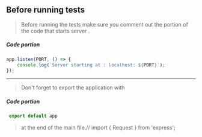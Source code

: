 ## Before running tests

> Before running the tests make sure you comment out the portion of the code that starts server .

##### Code portion

```typescript
app.listen(PORT, () => {
	console.log(`Server starting at : localhost: ${PORT}`);
});
```

---

> Don't forget to export the application with 

##### Code portion
```typescript
 export default app
``` 
>at the end of the main file.// import { Request } from 'express';
